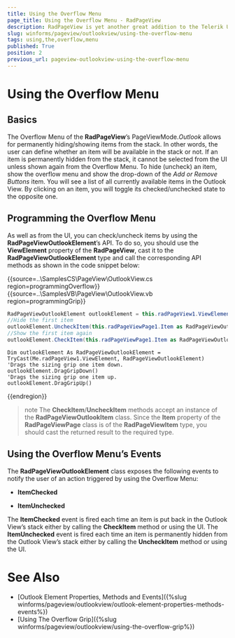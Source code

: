 ```yaml
---
title: Using the Overflow Menu
page_title: Using the Overflow Menu - RadPageView
description: RadPageView is yet another great addition to the Telerik UI for WinForms suite. As the name implies, this control layouts pages of subcontrols in different views.
slug: winforms/pageview/outlookview/using-the-overflow-menu
tags: using,the,overflow,menu
published: True
position: 2
previous_url: pageview-outlookview-using-the-overflow-menu
---
```


# Using the Overflow Menu

## Basics

The Overflow Menu of the **RadPageView**’s PageViewMode.*Outlook* allows for permanently hiding/showing items from the stack. In other words, the user can define whether an item will be available in the stack or not. If an item is permanently hidden from the stack, it cannot be selected from the UI unless shown again from the Overflow Menu. To hide (uncheck) an item, show the overflow menu and show the drop-down of the *Add or Remove Buttons* item. You will see a list of all currently available items in the Outlook View. By clicking on an item, you will toggle its checked/unchecked state to the opposite one.

## Programming the Overflow Menu

As well as from the UI, you can check/uncheck items by using the **RadPageViewOutlookElement**’s API. To do so, you should use the **ViewElement** property of the **RadPageView**, cast it to the **RadPageViewOutlookElement** type and call the corresponding API methods as shown in the code snippet below:

{{source=..\SamplesCS\PageView\OutlookView.cs region=programmingOverflow}} 
{{source=..\SamplesVB\PageView\OutlookView.vb region=programmingGrip}} 

````C#
RadPageViewOutlookElement outlookElement = this.radPageView1.ViewElement as RadPageViewOutlookElement;
//Hide the first item
outlookElement.UncheckItem(this.radPageViewPage1.Item as RadPageViewOutlookItem);
//Show the first item again
outlookElement.CheckItem(this.radPageViewPage1.Item as RadPageViewOutlookItem);

````
````VB.NET
Dim outlookElement As RadPageViewOutlookElement = TryCast(Me.radPageView1.ViewElement, RadPageViewOutlookElement)
'Drags the sizing grip one item down.
outlookElement.DragGripDown()
'Drags the sizing grip one item up.
outlookElement.DragGripUp()

````

{{endregion}} 

>note The **CheckItem**/**UncheckItem** methods accept an instance of the **RadPageViewOutlookItem** class. Since the **Item** property of the **RadPageViewPage** class is of the **RadPageViewItem** type, you should cast the returned result to the required type.
>

## Using the Overflow Menu’s Events

The **RadPageViewOutlookElement** class exposes the following events to notify the user of an action triggered by using the Overflow Menu:

* **ItemChecked**

* **ItemUnchecked**

The **ItemChecked** event is fired each time an item is put back in the Outlook View’s stack either by calling the **CheckItem** method or using the UI. The **ItemUnchecked** event is fired each time an item is permanently hidden from the Outlook View’s stack either by calling the **UncheckItem** method or using the UI. 

# See Also

* [Outlook Element Properties, Methods and Events]({%slug winforms/pageview/outlookview/outlook-element-properties-methods-events%})	
* [Using The Overflow Grip]({%slug winforms/pageview/outlookview/using-the-overflow-grip%})	
